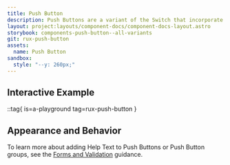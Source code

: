 ```yaml
---
title: Push Button
description: Push Buttons are a variant of the Switch that incorporate label and action into a single user interface element. Push Buttons may provide a useful interface element where screen real-estate is at a premium.
layout: project:layouts/component-docs/component-docs-layout.astro
storybook: components-push-button--all-variants
git: rux-push-button
assets:
  name: Push Button
sandbox:
  style: "--y: 260px;"
---
```

## Interactive Example

::tag{ is=a-playground tag=rux-push-button }

## Appearance and Behavior

To learn more about adding Help Text to Push Buttons or Push Button groups, see the [Forms and Validation](/patterns/forms-and-validation) guidance.
